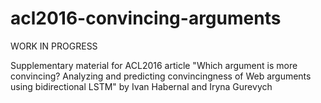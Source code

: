 # acl2016-convincing-arguments

WORK IN PROGRESS

Supplementary material for ACL2016 article "Which argument is more convincing? Analyzing and predicting convincingness of Web arguments using bidirectional LSTM" by Ivan Habernal and Iryna Gurevych

